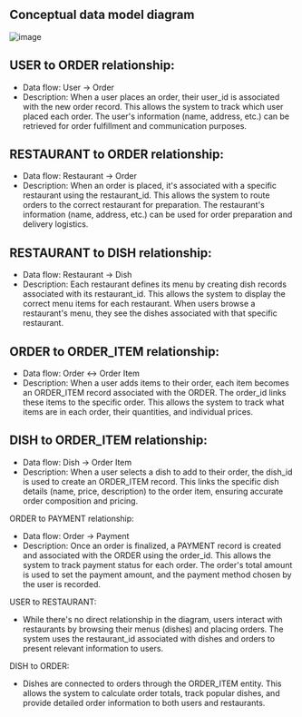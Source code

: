 ## Conceptual data model diagram

![image](https://github.com/user-attachments/assets/32c24499-253f-4d65-a1b6-52c57a4045e7)


## USER to ORDER relationship:

- Data flow: User → Order
- Description: When a user places an order, their user_id is associated with the new order record. This allows the system to track which user placed each order. The user's information (name, address, etc.) can be retrieved for order fulfillment and communication purposes.


## RESTAURANT to ORDER relationship:

- Data flow: Restaurant → Order
- Description: When an order is placed, it's associated with a specific restaurant using the restaurant_id. This allows the system to route orders to the correct restaurant for preparation. The restaurant's information (name, address, etc.) can be used for order preparation and delivery logistics.


## RESTAURANT to DISH relationship:

- Data flow: Restaurant → Dish
- Description: Each restaurant defines its menu by creating dish records associated with its restaurant_id. This allows the system to display the correct menu items for each restaurant. When users browse a restaurant's menu, they see the dishes associated with that specific restaurant.


## ORDER to ORDER_ITEM relationship:

- Data flow: Order ↔ Order Item
- Description: When a user adds items to their order, each item becomes an ORDER_ITEM record associated with the ORDER. The order_id links these items to the specific order. This allows the system to track what items are in each order, their quantities, and individual prices.


## DISH to ORDER_ITEM relationship:

- Data flow: Dish → Order Item
- Description: When a user selects a dish to add to their order, the dish_id is used to create an ORDER_ITEM record. This links the specific dish details (name, price, description) to the order item, ensuring accurate order composition and pricing.


ORDER to PAYMENT relationship:

- Data flow: Order → Payment
- Description: Once an order is finalized, a PAYMENT record is created and associated with the ORDER using the order_id. This allows the system to track payment status for each order. The order's total amount is used to set the payment amount, and the payment method chosen by the user is recorded.


USER to RESTAURANT:

- While there's no direct relationship in the diagram, users interact with restaurants by browsing their menus (dishes) and placing orders. The system uses the restaurant_id associated with dishes and orders to present relevant information to users.


DISH to ORDER:

- Dishes are connected to orders through the ORDER_ITEM entity. This allows the system to calculate order totals, track popular dishes, and provide detailed order information to both users and restaurants.
